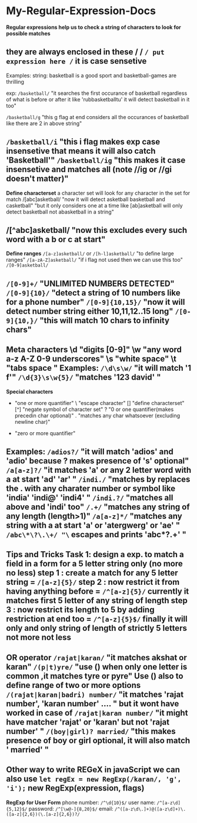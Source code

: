 # My-Regular-Expression-Docs

**Regular expressions help us to check a string of characters to look for possible matches**

they are always enclosed in these / /
`/ put expression here /`
it is case sensetive
-------------------------------------------------
Examples: 
string: basketball is a good sport and basketball-games are thrilling

exp: `/basketball/` 
"it searches the first occurance of basketball regardless of what is before or after it like 'rubbasketballtu' it will detect basketball in it too"

`/basketball/g` "this g flag at end considers all the occurances of basketball like there are 2 in above string"

`/basketball/i` "this i flag makes exp case insensetive that means it will also catch 'Basketball'"
`/basketball/ig` "this makes it case insensetive and matches all (note //ig or //gi doesn't matter)"
-------------------------------------------------
**Define characterset**
a character set will look for any character in the set for match
/[abc]asketball/ 
"now it will detect asketball basketball and casketball" 
"but it only considers one at a time like [ab]asketball will only detect basketball not abasketball in a string"

/[^abc]asketball/ "now this excludes every such word with a b or c at start"
-------------------------------------------------
**Define ranges**
`/[a-z]asketball/` or `/[h-l]asketball/` "to define large ranges"
`/[a-zA-Z]asketball/` "if i flag not used then we can use this too"
`/[0-9]asketball/`

`/[0-9]+/` "UNLIMITED NUMBERS DETECTED"
`/[0-9]{10}/` "detect a string of 10 numbers like for a phone number"
`/[0-9]{10,15}/` "now it will detect number string either 10,11,12..15 long"
`/[0-9]{10,}/` "this will match 10 chars to infinity chars"
-------------------------------------------------
**Meta characters**
\d "digits [0-9]"
\w "any word a-z A-Z 0-9 underscores"
\s "white space"
\t "tabs space "
Examples:
`/\d\s\w/` "it will match '1 f'"
`/\d{3}\s\w{5}/` "matches '123 david' "
-------------------------------------------------
**Special characters**
+ "one or more quantifier"
\ "escape character"
[] "define characterset"
[^] "negate symbol of character set"
? "0 or one quantifier(makes precedin char optional)"
. "matches any char whatsoever (excluding newline char)"
* "zero or more quantifier"

Examples:
`/adios?/` "it will match 'adios' and 'adio' because ? makes presence of 's' optional"
`/a[a-z]?/` "it matches 'a' or any 2 letter word with a at start 'ad' 'ar' "
`/indi./` "matches by replaces the . with any charater number or symbol like 'india' 'indi@' 'indi4' "
`/indi.?/` "matches all above and 'indi' too"
`/.+/` "matches any string of any length (length>1)"
`/a[a-z]*/` "matches any string with a at start 'a' or 'atergwerg' or 'ae' "
`/abc\*\?\.\+/ "\` escapes and prints 'abc*?.+' "
-------------------------------------------------
**Tips and Tricks**
Task 1: design a exp. to match a field in a form for a 5 letter string only (no more no less)
step 1 : create a match for any 5 letter string = `/[a-z]{5}/`
step 2 : now restrict it from having anything before = `/^[a-z]{5}/`
	currently it matches first 5 letter of any string of length
step 3 : now restrict its length to 5 by adding restriction at end too = `/^[a-z]{5}$/`
	finally it will only and only string of length of strictly 5 letters not more not less
-------------------------------------------------
**OR operator**
`/rajat|karan/` "it matches akshat or karan"
`/(p|t)yre/` "use () when only one letter is common ,it matches tyre or pyre"
Use () also to define range of two or more options
`/(rajat|karan|badri) number/` "it matches 'rajat number', 'karan number' .... " but it wont have worked in case of
`/rajat|karan number/` "it might have matcher 'rajat' or 'karan' but not 'rajat number' "
`/(boy|girl)? married/` "this makes presence of boy or girl optional, it will also match ' married' "
-------------------------------------------------
**Other way to write REGeX**
in javaScript we can also use
`let regEx = new RegExp(/karan/, 'g', 'i');`
new RegExp(expression, flags)
-------------------------------------------------
**RegExp for User Form**
phone number: `/^\d{10}$/`
user name: `/^[a-z\d]{5,12}$/`
password: `/^[\w@-]{8,20}$/`
email: `/^([a-z\d\.]+)@([a-z\d]+)\.([a-z]{2,6})(\.[a-z]{2,6})?/`
